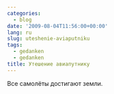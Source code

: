 ```yaml
---
categories:
  - blog
date: '2009-08-04T11:56:00+00:00'
lang: ru
slug: uteshenie-aviaputniku
tags:
  - gedanken
  - gedanken
title: Утешение авиапутнику
---
```




Все самолёты достигают земли.